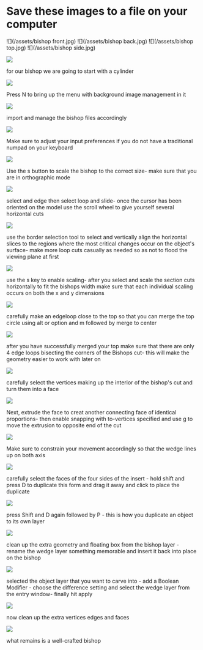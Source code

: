 # Save these images to a file on your computer
![](/assets/bishop front.jpg)
![](/assets/bishop back.jpg)
![](/assets/bishop top.jpg)
![](/assets/bishop side.jpg)

![](/assets/D_1.jpg)

for our bishop we are going to start with a cylinder

![](/assets/D_2.jpg)

Press N to bring up the menu with background image management in it

![](/assets/D_3.jpg)

import and manage the bishop files accordingly

![](/assets/D_4.jpg)

Make sure to adjust your input preferences if you do not have a traditional numpad on your keyboard

![](/assets/D_5.jpg)

Use the s button to scale the bishop to the correct size- make sure that you are in orthographic mode

![](/assets/D_6.jpg)

select and edge then select loop and slide- once the cursor has been oriented on the model use the scroll wheel to give yourself several horizontal cuts

![](/assets/D_7.jpg)

use the border selection tool to select and vertically align the horizontal slices to the regions where the most critical changes occur on the object's surface- make more loop cuts casually as needed so as not to flood the viewing plane at first

![](/assets/D_8.jpg)

use the s key to enable scaling- after you select and scale the section cuts horizontally to fit the bishops width make sure that each individual scaling occurs on both the x and y dimensions

![](/assets/D_9.jpg)

carefully make an edgeloop close to the top so that you can merge the top circle using alt or option and m followed by merge to center

![](/assets/D_10.jpg)

after you have successfully merged your top make sure that there are only 4 edge loops bisecting the corners of the Bishops cut- this will make the geometry easier to work with later on

![](/assets/D_11.jpg)

carefully select the vertices making up the interior of the bishop's cut and turn them into a face

![](/assets/D_12.jpg)

Next, extrude the face to creat another connecting face of identical proportions- then enable snapping with to-vertices specified and use g to move the extrusion to opposite end of the cut 

![](/assets/D_13.jpg)

Make sure to constrain your movement accordingly so that the wedge lines up on both axis

![](/assets/D_14.jpg)

carefully select the faces of the four sides of the insert - hold shift and press D to duplicate this form and drag it away and click to place the duplicate

![](/assets/D_15.jpg)

press Shift and D again followed by P - this is how you duplicate an object to its own layer

![](/assets/D_16.jpg)

clean up the extra geometry and floating box from the bishop layer - rename the wedge layer something memorable and insert it back into place on the bishop

![](/assets/D_17.jpg)

selected the object layer that you want to carve into - add a Boolean Modifier - choose the difference setting and select the wedge layer from the entry window- finally hit apply

![](/assets/D_18.jpg)

now clean up the extra vertices edges and faces

![](/assets/D_19.jpg)

what remains is a well-crafted bishop
